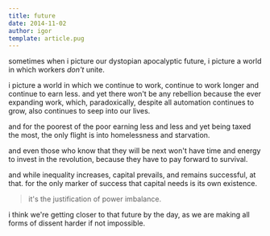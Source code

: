 ```yaml
---
title: future
date: 2014-11-02
author: igor
template: article.pug
---
```

sometimes when i picture our dystopian apocalyptic future, i picture a world in
which workers *don't* unite.

<span class="more"></span>

i picture a world in which we continue to work, continue to work longer and
continue to earn less. and yet there won't be any rebellion because the ever
expanding work, which, paradoxically, despite all automation continues to grow,
also continues to seep into our lives.

and for the poorest of the poor earning less and less and yet being taxed the
most, the only flight is into homelessness and starvation.

and even those who know that they will be next won't have time and energy to
invest in the revolution, because they have to pay forward to survival.

and while inequality increases, capital prevails, and remains successful, at
that. for the only marker of success that capital needs is its own existence.

> it's the justification of power imbalance.

i think we're getting closer to that future by the day, as we are making all
forms of dissent harder if not impossible.
